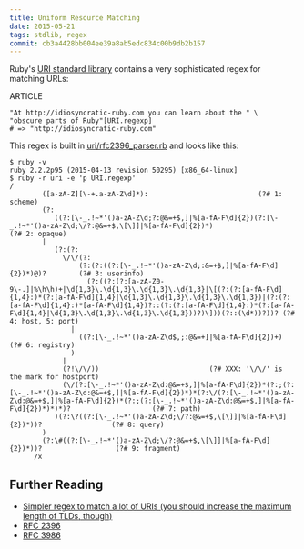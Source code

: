 ```yaml
---
title: Uniform Resource Matching
date: 2015-05-21
tags: stdlib, regex
commit: cb3a4428bb004ee39a8ab5edc834c00b9db2b157
---
```


Ruby's [URI standard library](http://ruby-doc.org/stdlib/libdoc/uri/rdoc/URI.html) contains a very sophisticated regex for matching URLs:

ARTICLE

    "At http://idiosyncratic-ruby.com you can learn about the " \
    "obscure parts of Ruby"[URI.regexp]
    # => "http://idiosyncratic-ruby.com"

This regex is built in [uri/rfc2396_parser.rb](https://github.com/ruby/ruby/blob/trunk/lib/uri/rfc2396_parser.rb) and looks like this:

    $ ruby -v
    ruby 2.2.2p95 (2015-04-13 revision 50295) [x86_64-linux]
    $ ruby -r uri -e 'p URI.regexp'
    /
            ([a-zA-Z][\-+.a-zA-Z\d]*):                           (?# 1: scheme)
            (?:
               ((?:[\-_.!~*'()a-zA-Z\d;?:@&=+$,]|%[a-fA-F\d]{2})(?:[\-_.!~*'()a-zA-Z\d;\/?:@&=+$,\[\]]|%[a-fA-F\d]{2})*)                    (?# 2: opaque)
            |
               (?:(?:
                 \/\/(?:
                     (?:(?:((?:[\-_.!~*'()a-zA-Z\d;:&=+$,]|%[a-fA-F\d]{2})*)@)?        (?# 3: userinfo)
                       (?:((?:(?:[a-zA-Z0-9\-.]|%\h\h)+|\d{1,3}\.\d{1,3}\.\d{1,3}\.\d{1,3}|\[(?:(?:[a-fA-F\d]{1,4}:)*(?:[a-fA-F\d]{1,4}|\d{1,3}\.\d{1,3}\.\d{1,3}\.\d{1,3})|(?:(?:[a-fA-F\d]{1,4}:)*[a-fA-F\d]{1,4})?::(?:(?:[a-fA-F\d]{1,4}:)*(?:[a-fA-F\d]{1,4}|\d{1,3}\.\d{1,3}\.\d{1,3}\.\d{1,3}))?)\]))(?::(\d*))?))? (?# 4: host, 5: port)
                   |
                     ((?:[\-_.!~*'()a-zA-Z\d$,;:@&=+]|%[a-fA-F\d]{2})+)                 (?# 6: registry)
                   )
                 |
                 (?!\/\/))                           (?# XXX: '\/\/' is the mark for hostport)
                 (\/(?:[\-_.!~*'()a-zA-Z\d:@&=+$,]|%[a-fA-F\d]{2})*(?:;(?:[\-_.!~*'()a-zA-Z\d:@&=+$,]|%[a-fA-F\d]{2})*)*(?:\/(?:[\-_.!~*'()a-zA-Z\d:@&=+$,]|%[a-fA-F\d]{2})*(?:;(?:[\-_.!~*'()a-zA-Z\d:@&=+$,]|%[a-fA-F\d]{2})*)*)*)?                    (?# 7: path)
               )(?:\?((?:[\-_.!~*'()a-zA-Z\d;\/?:@&=+$,\[\]]|%[a-fA-F\d]{2})*))?                 (?# 8: query)
            )
            (?:\#((?:[\-_.!~*'()a-zA-Z\d;\/?:@&=+$,\[\]]|%[a-fA-F\d]{2})*))?                  (?# 9: fragment)
          /x

## Further Reading

- [Simpler regex to match a lot of URIs (you should increase the maximum length of TLDs, though)](http://www.regular-expressions.info/email.html)
- [RFC 2396](https://www.ietf.org/rfc/rfc2396.txt)
- [RFC 3986](https://tools.ietf.org/rfc/rfc3986.txt)